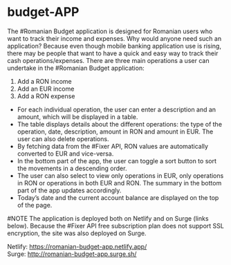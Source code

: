 # budget-APP

The #Romanian Budget application is designed for Romanian users who want to track their income and expenses. Why would anyone need such an application? Because even though mobile banking application use is rising, there may be people that want to have a quick and easy way to track their cash operations/expenses.
There are three main operations a user can undertake in the #Romanian Budget application:

1.	Add a RON income
2.	Add an EUR income
3.	Add a RON expense

-	For each individual operation, the user can enter a description and an amount, which will be displayed in a table.
-	The table displays details about the different operations: the type of the operation, date, description, amount in RON and amount in EUR. The user can also delete operations.
-	By fetching data from the #Fixer API, RON values are automatically converted to EUR and vice-versa.
-	In the bottom part of the app, the user can toggle a sort button to sort the movements in a descending order.
-	The user can also select to view only operations in EUR, only operations in RON or operations in both EUR and RON. The summary in the bottom part of the app updates accordingly.
-	Today’s date and the current account balance are displayed on the top of the page. 

#NOTE
The application is deployed both on Netlify and on Surge (links below). Because the #Fixer API free subscription plan does not support SSL encryption, the site was also deployed on Surge.

Netlify: https://romanian-budget-app.netlify.app/ <br>
Surge: http://romanian-budget-app.surge.sh/

